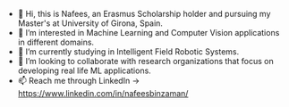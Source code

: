- 👋 Hi, this is Nafees, an Erasmus Scholarship holder and pursuing my Master's at University of Girona, Spain. 
- 👀 I’m interested in Machine Learning and Computer Vision applications in different domains.
- 🌱 I’m currently studying in Intelligent Field Robotic Systems.  
- 💞️ I’m looking to collaborate with research organizations that focus on developing real life ML applications.
- 📫 Reach me through LinkedIn -> https://www.linkedin.com/in/nafeesbinzaman/ 

<!---
NafBZ/NafBZ is a ✨ special ✨ repository because its `README.md` (this file) appears on your GitHub profile.
You can click the Preview link to take a look at your changes.
--->
